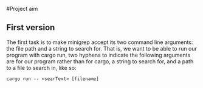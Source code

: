 #Project aim
## First version
The first task is to make minigrep accept its two command line arguments: the file path and a string to search for. That is, we want to be able to run our program with cargo run, two hyphens to indicate the following arguments are for our program rather than for cargo, a string to search for, and a path to a file to search in, like so:

```
cargo run -- <searText> [filename]
```
